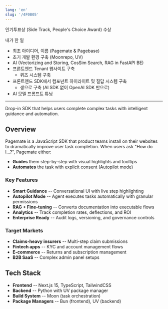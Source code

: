 ```yaml
---
lang: 'en'
slug: '/4F0B05'
---
```


인기투표상 (Side Track, People's Choice Award) 수상

내가 한 일

- 최초 아이디어, 이름 (Pagemate & Pagebase)
- 초기 개발 환경 구축 (Moonrepo, UV)
- AI (Vectorizing and Storing, CosSim Search, RAG in FastAPI BE)
- 프론트엔드 Tenant 웹사이트 구축
  - 퀴즈 시스템 구축
- 프론트엔드 SDK에서 컴포넌트 하이라이트 및 질답 시스템 구축
  - 생으로 구축 (AI SDK 없이 OpenAI SDK 만으로)
- AI 모델 프롬프트 튜닝

---

Drop-in SDK that helps users complete complex tasks with intelligent guidance and automation.

## Overview

Pagemate is a JavaScript SDK that product teams install on their websites to dramatically improve user task completion. When users ask "How do I...?", Pagemate either:

- **Guides** them step-by-step with visual highlights and tooltips
- **Automates** the task with explicit consent (Autopilot mode)

### Key Features

- **Smart Guidance** -- Conversational UI with live step highlighting
- **Autopilot Mode** -- Agent executes tasks automatically with granular permissions
- **RAG + Fine-tuning** -- Converts documentation into executable flows
- **Analytics** -- Track completion rates, deflections, and ROI
- **Enterprise Ready** -- Audit logs, versioning, and governance controls

### Target Markets

- **Claims-heavy insurers** -- Multi-step claim submissions
- **Fintech apps** -- KYC and account management flows
- **E-commerce** -- Returns and subscription management
- **B2B SaaS** -- Complex admin panel setups

## Tech Stack

- **Frontend** -- Next.js 15, TypeScript, TailwindCSS
- **Backend** -- Python with UV package manager
- **Build System** -- Moon (task orchestration)
- **Package Managers** -- Bun (frontend), UV (backend)
